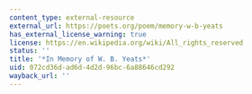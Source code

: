 ```yaml
---
content_type: external-resource
external_url: https://poets.org/poem/memory-w-b-yeats
has_external_license_warning: true
license: https://en.wikipedia.org/wiki/All_rights_reserved
status: ''
title: '*In Memory of W. B. Yeats*'
uid: 072cd36d-ad6d-4d2d-96bc-6a88646cd292
wayback_url: ''
---
```

